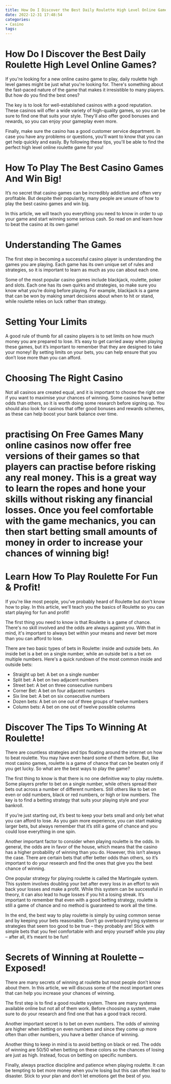 ```yaml
---
title: How Do I Discover the Best Daily Roulette High Level Online Games 
date: 2022-12-31 17:48:54
categories:
- Casino
tags:
---
```



#  How Do I Discover the Best Daily Roulette High Level Online Games? 

If you're looking for a new online casino game to play, daily roulette high level games might be just what you're looking for. There's something about the fast-paced nature of the game that makes it irresistible to many players. But how do you find the best ones?

The key is to look for well-established casinos with a good reputation. These casinos will offer a wide variety of high-quality games, so you can be sure to find one that suits your style. They'll also offer good bonuses and rewards, so you can enjoy your gameplay even more.

Finally, make sure the casino has a good customer service department. In case you have any problems or questions, you'll want to know that you can get help quickly and easily. By following these tips, you'll be able to find the perfect high level online roulette game for you!

#  How To Play The Best Casino Games And Win Big! 

It’s no secret that casino games can be incredibly addictive and often very profitable. But despite their popularity, many people are unsure of how to play the best casino games and win big.

In this article, we will teach you everything you need to know in order to up your game and start winning some serious cash. So read on and learn how to beat the casino at its own game!

# Understanding The Games
The first step in becoming a successful casino player is understanding the games you are playing. Each game has its own unique set of rules and strategies, so it is important to learn as much as you can about each one.

Some of the most popular casino games include blackjack, roulette, poker and slots. Each one has its own quirks and strategies, so make sure you know what you’re doing before playing. For example, blackjack is a game that can be won by making smart decisions about when to hit or stand, while roulette relies on luck rather than strategy.

# Setting Your Limits
A good rule of thumb for all casino players is to set limits on how much money you are prepared to lose. It’s easy to get carried away when playing these games, but it’s important to remember that they are designed to take your money! By setting limits on your bets, you can help ensure that you don’t lose more than you can afford.

# Choosing The Right Casino 
Not all casinos are created equal, and it is important to choose the right one if you want to maximise your chances of winning. Some casinos have better odds than others, so it is worth doing some research before signing up. You should also look for casinos that offer good bonuses and rewards schemes, as these can help boost your bank balance over time. 

# practising On Free Games Many online casinos now offer free versions of their games so that players can practise before risking any real money. This is a great way to learn the ropes and hone your skills without risking any financial losses. Once you feel comfortable with the game mechanics, you can then start betting small amounts of money in order to increase your chances of winning big!

#  Learn How To Play Roulette For Fun & Profit! 

If you're like most people, you've probably heard of Roulette but don't know how to play. In this article, we'll teach you the basics of Roulette so you can start playing for fun and profit!

The first thing you need to know is that Roulette is a game of chance. There's no skill involved and the odds are always against you. With that in mind, it's important to always bet within your means and never bet more than you can afford to lose.

There are two basic types of bets in Roulette: inside and outside bets. An inside bet is a bet on a single number, while an outside bet is a bet on multiple numbers. Here's a quick rundown of the most common inside and outside bets:

- Straight up bet: A bet on a single number
- Split bet: A bet on two adjacent numbers
- Street bet: A bet on three consecutive numbers
- Corner Bet: A bet on four adjacent numbers
- Six line bet: A bet on six consecutive numbers
- Dozen bets: A bet on one out of three groups of twelve numbers
- Column bets: A bet on one out of twelve possible columns

#  Discover The Tips To Winning At Roulette! 

There are countless strategies and tips floating around the internet on how to beat roulette. You may have even heard some of them before. But, like most casino games, roulette is a game of chance that can be beaten only if you get lucky. So what are the best ways to play the game? 

The first thing to know is that there is no one definitive way to play roulette. Some players prefer to bet on a single number, while others spread their bets out across a number of different numbers. Still others like to bet on even or odd numbers, black or red numbers, or high or low numbers. The key is to find a betting strategy that suits your playing style and your bankroll. 

If you’re just starting out, it’s best to keep your bets small and only bet what you can afford to lose. As you gain more experience, you can start making larger bets, but always remember that it’s still a game of chance and you could lose everything in one spin. 

Another important factor to consider when playing roulette is the odds. In general, the odds are in favor of the house, which means that the casino has a higher probability of winning than you do. However, this isn’t always the case. There are certain bets that offer better odds than others, so it’s important to do your research and find the ones that give you the best chance of winning. 

One popular strategy for playing roulette is called the Martingale system. This system involves doubling your bet after every loss in an effort to win back your losses and make a profit. While this system can be successful in theory, it can also lead to huge losses if you hit a losing streak. It’s important to remember that even with a good betting strategy, roulette is still a game of chance and no method is guaranteed to work all the time. 

In the end, the best way to play roulette is simply by using common sense and by keeping your bets reasonable. Don’t go overboard trying systems or strategies that seem too good to be true – they probably are! Stick with simple bets that you feel comfortable with and enjoy yourself while you play – after all, it’s meant to be fun!

#  Secrets of Winning at Roulette – Exposed!

There are many secrets of winning at roulette but most people don’t know about them. In this article, we will discuss some of the most important ones that can help you increase your chances of winning.

The first step is to find a good roulette system. There are many systems available online but not all of them work. Before choosing a system, make sure to do your research and find one that has a good track record.

Another important secret is to bet on even numbers. The odds of winning are higher when betting on even numbers and since they come up more often than other numbers, you have a better chance of winning.

Another thing to keep in mind is to avoid betting on black or red. The odds of winning are 50/50 when betting on these colors so the chances of losing are just as high. Instead, focus on betting on specific numbers.

Finally, always practice discipline and patience when playing roulette. It can be tempting to bet more money when you’re losing but this can often lead to disaster. Stick to your plan and don’t let emotions get the best of you.